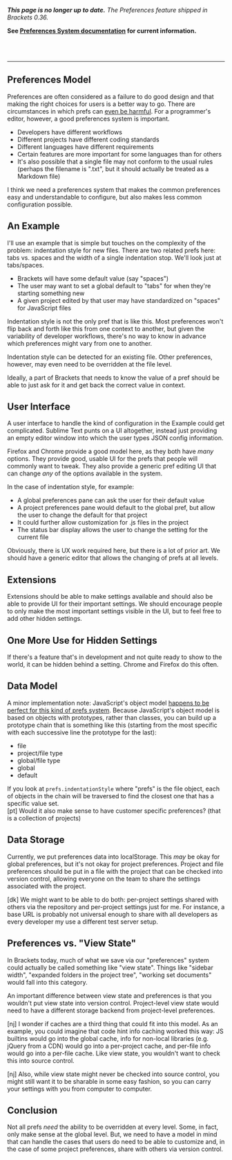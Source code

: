 _**This page is no longer up to date.** The Preferences feature shipped in Brackets 0.36._

**See [Preferences System documentation](https://github.com/brackets-cont/brackets/wiki/Preferences-System) for current information.**

<br><br>

----

## Preferences Model ##

Preferences are often considered as a failure to do good design and that making the right choices for users is a better way to go. There are circumstances in which prefs can [even be harmful](http://limi.net/checkboxes-that-kill/). For a programmer's editor, however, a good preferences system is important.

* Developers have different workflows
* Different projects have different coding standards
* Different languages have different requirements
* Certain features are more important for some languages than for others
* It's also possible that a single file may not conform to the usual rules (perhaps the filename is ".txt", but it should actually be treated as a Markdown file)

I think we need a preferences system that makes the common preferences easy and understandable to configure, but also makes less common configuration possible.

## An Example ##

I'll use an example that is simple but touches on the complexity of the problem: indentation style for new files. There are two related prefs here: tabs vs. spaces and the width of a single indentation stop. We'll look just at tabs/spaces.

* Brackets will have some default value (say "spaces")
* The user may want to set a global default to "tabs" for when they're starting something new
* A given project edited by that user may have standardized on "spaces" for JavaScript files

Indentation style is not the only pref that is like this. Most preferences won't flip back and forth like this from one context to another, but given the variability of developer workflows, there's no way to know in advance which preferences might vary from one to another.

Indentation style can be detected for an existing file. Other preferences, however, may even need to be overridden at the file level.

Ideally, a part of Brackets that needs to know the value of a pref should be able to just ask for it and get back the correct value in context.

## User Interface ##

A user interface to handle the kind of configuration in the Example could get complicated. Sublime Text punts on a UI altogether, instead just providing an empty editor window into which the user types JSON config information.

Firefox and Chrome provide a good model here, as they both have *many* options. They provide good, usable UI for the prefs that people will commonly want to tweak. They also provide a generic pref editing UI that can change *any* of the options available in the system.

In the case of indentation style, for example:

* A global preferences pane can ask the user for their default value
* A project preferences pane would default to the global pref, but allow the user to change the default for that project
* It could further allow customization for .js files in the project
* The status bar display allows the user to change the setting for the current file

Obviously, there is UX work required here, but there is a lot of prior art. We should have a generic editor that allows the changing of prefs at all levels.

## Extensions ##

Extensions should be able to make settings available and should also be able to provide UI for their important settings. We should encourage people to only make the most important settings visible in the UI, but to feel free to add other hidden settings.

## One More Use for Hidden Settings ##

If there's a feature that's in development and not quite ready to show to the world, it can be hidden behind a setting. Chrome and Firefox do this often.

## Data Model ##

A minor implementation note: JavaScript's object model [happens to be perfect for this kind of prefs system](http://steve-yegge.blogspot.com/2008/10/universal-design-pattern.html). Because JavaScript's object model is based on objects with prototypes, rather than classes, you can build up a prototype chain that is something like this (starting from the most specific with each successive line the prototype for the last):

* file
* project/file type
* global/file type
* global
* default

If you look at `prefs.indentationStyle` where "prefs" is the file object, each of objects in the chain will be traversed to find the closest one that has a specific value set.             
[pt] Would it also make sense to have customer specific preferences? (that is a collection of projects)

## Data Storage ##

Currently, we put preferences data into localStorage. This *may* be okay for global preferences, but it's not okay for project preferences. Project and file preferences should be put in a file with the project that can be checked into version control, allowing everyone on the team to share the settings associated with the project.

[dk] We might want to be able to do both: per-project settings shared with others via the repository and per-project settings just for me. For instance, a base URL is probably not universal enough to share with all developers as every developer my use a different test server setup.

## Preferences vs. "View State" ##

In Brackets today, much of what we save via our "preferences" system could actually be called something like "view state". Things like "sidebar width", "expanded folders in the project tree", "working set documents" would fall into this category.

An important difference between view state and preferences is that you wouldn't put view state into version control. Project-level view state would need to have a different storage backend from project-level preferences.

[nj] I wonder if caches are a third thing that could fit into this model. As an example, you could imagine that code hint info caching worked this way: JS builtins would go into the global cache, info for non-local libraries (e.g. jQuery from a CDN) would go into a per-project cache, and per-file info would go into a per-file cache. Like view state, you wouldn't want to check this into source control.

[nj] Also, while view state might never be checked into source control, you might still want it to be sharable in some easy fashion, so you can carry your settings with you from computer to computer.

## Conclusion ##

Not all prefs *need* the ability to be overridden at every level. Some, in fact, only make sense at the global level. But, we need to have a model in mind that can handle the cases that users do need to be able to customize and, in the case of some project preferences, share with others via version control.
